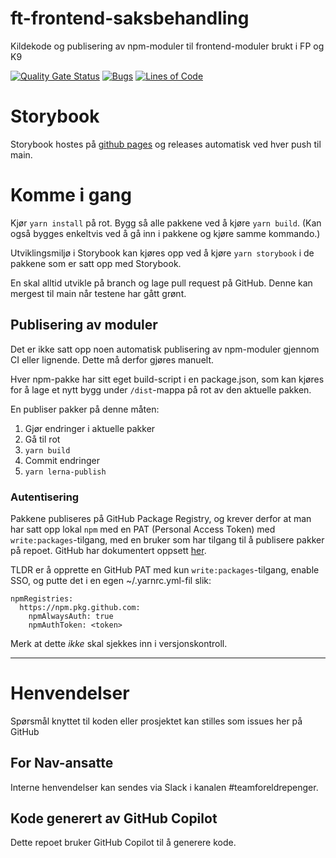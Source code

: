# ft-frontend-saksbehandling

Kildekode og publisering av npm-moduler til frontend-moduler brukt i FP og K9

[![Quality Gate Status](https://sonarcloud.io/api/project_badges/measure?project=navikt_ft-frontend-saksbehandling&metric=alert_status)](https://sonarcloud.io/summary/new_code?id=navikt_ft-frontend-saksbehandling)
[![Bugs](https://sonarcloud.io/api/project_badges/measure?project=navikt_ft-frontend-saksbehandling&metric=bugs)](https://sonarcloud.io/summary/new_code?id=navikt_ft-frontend-saksbehandling)
[![Lines of Code](https://sonarcloud.io/api/project_badges/measure?project=navikt_ft-frontend-saksbehandling&metric=ncloc)](https://sonarcloud.io/summary/new_code?id=navikt_ft-frontend-saksbehandling)
# Storybook

Storybook hostes på [github pages](https://navikt.github.io/ft-frontend-saksbehandling/) og releases automatisk ved hver push til main.

# Komme i gang

Kjør `yarn install` på rot.
Bygg så alle pakkene ved å kjøre `yarn build`. (Kan også bygges enkeltvis ved å gå inn i pakkene og kjøre samme kommando.)

Utviklingsmiljø i Storybook kan kjøres opp ved å kjøre `yarn storybook` i de pakkene som er satt opp med Storybook.

En skal alltid utvikle på branch og lage pull request på GitHub. Denne kan mergest til main når testene har gått grønt.

## Publisering av moduler

Det er ikke satt opp noen automatisk publisering av npm-moduler gjennom CI eller lignende. Dette må derfor gjøres manuelt.

Hver npm-pakke har sitt eget build-script i en package.json, som kan kjøres for å lage et nytt bygg under `/dist`-mappa på rot av den aktuelle pakken.

En publiser pakker på denne måten:

1. Gjør endringer i aktuelle pakker
2. Gå til rot
3. `yarn build`
4. Commit endringer
5. `yarn lerna-publish`

### Autentisering

Pakkene publiseres på GitHub Package Registry, og krever derfor at man har satt opp lokal `npm` med en PAT (Personal Access Token) med `write:packages`-tilgang, med en bruker som har tilgang til å publisere pakker på repoet. GitHub har dokumentert oppsett [her](https://docs.github.com/en/packages/working-with-a-github-packages-registry/working-with-the-npm-registry#publishing-a-package).

TLDR er å opprette en GitHub PAT med kun `write:packages`-tilgang, enable SSO, og putte det i en egen ~/.yarnrc.yml-fil slik:

```
npmRegistries:
  https://npm.pkg.github.com:
    npmAlwaysAuth: true
    npmAuthToken: <token>
```

Merk at dette _ikke_ skal sjekkes inn i versjonskontroll.

---

# Henvendelser

Spørsmål knyttet til koden eller prosjektet kan stilles som issues her på GitHub

## For Nav-ansatte

Interne henvendelser kan sendes via Slack i kanalen #teamforeldrepenger.

## Kode generert av GitHub Copilot

Dette repoet bruker GitHub Copilot til å generere kode.

